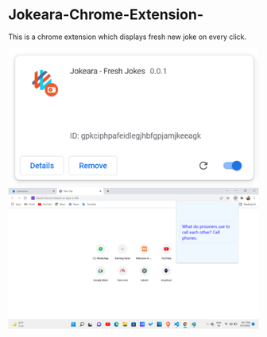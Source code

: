 # Jokeara-Chrome-Extension-
This is a chrome extension which displays fresh new joke on every click.


<img src="screenshots/ss1.png">


<img src="screenshots/ss2.png">

